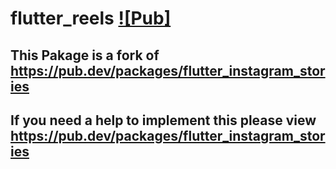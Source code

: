 # flutter_reels [![Pub]](https://pub.dev/packages/flutter_reels)

## This Pakage is a fork of https://pub.dev/packages/flutter_instagram_stories
## If you need a help to implement this please view https://pub.dev/packages/flutter_instagram_stories